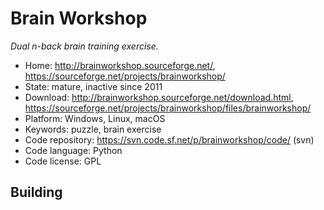 # Brain Workshop

_Dual n-back brain training exercise._

- Home: http://brainworkshop.sourceforge.net/, https://sourceforge.net/projects/brainworkshop/
- State: mature, inactive since 2011
- Download: http://brainworkshop.sourceforge.net/download.html, https://sourceforge.net/projects/brainworkshop/files/brainworkshop/
- Platform: Windows, Linux, macOS
- Keywords: puzzle, brain exercise
- Code repository:  https://svn.code.sf.net/p/brainworkshop/code/ (svn)
- Code language: Python
- Code license: GPL

## Building

